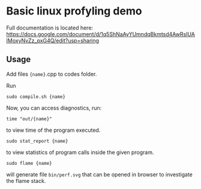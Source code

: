 <h1>Basic linux profyling demo</h1>

Full documentation is located here:
https://docs.google.com/document/d/1q5ShNaAyYUmndqBkmtsd4AwRsIUAIMoxyNvZz_pxG4Q/edit?usp=sharing

<h2>Usage</h2>

Add files `{name}`.cpp to codes folder.

Run 

```
sudo compile.sh {name}
```
Now, you can access diagnostics, run:


```
time "out/{name}"
```
to view time of the program executed.


```
sudo stat_report {name}
```
to view statistics of program calls inside the given program.

```
sudo flame {name}
```
will generate file `bin/perf.svg` that can be opened in browser to investigate the flame stack.
